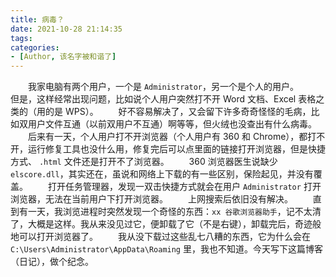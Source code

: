 ```yaml
---
title: 病毒？
date: 2021-10-28 21:14:35
tags:
categories:
- [Author, 该名字被和谐了]
---
```


&emsp;&emsp;我家电脑有两个用户，一个是 `Administrator`，另一个是个人的用户。
&emsp;&emsp;但是，这样经常出现问题，比如说个人用户突然打不开 Word 文档、Excel 表格之类的（用的是 WPS）。
&emsp;&emsp;好不容易解决了，又会留下许多奇奇怪怪的毛病，比如双用户文件互通（以前双用户不互通）啊等等，但火绒也没查出有什么病毒。
&emsp;&emsp;后来有一天，个人用户打不开浏览器（个人用户有 360 和 Chrome），都打不开，运行修复工具也没什么用，修复完后可以点里面的链接打开浏览器，但是快捷方式、 `.html` 文件还是打开不了浏览器。
&emsp;&emsp;360 浏览器医生说缺少 `elscore.dll`，其实还在，虽说和网络上下载的有一些区别，保险起见，并没有覆盖。
&emsp;&emsp;打开任务管理器，发现一双击快捷方式就会在用户 `Administrator` 打开浏览器，无法在当前用户下打开浏览器。
&emsp;&emsp;上网搜索后依旧没有解决。
&emsp;&emsp;直到有一天，我浏览进程时突然发现一个奇怪的东西：`xx 谷歌浏览器助手`，记不太清了，大概是这样。我从来没见过它，便卸载了它（不是右键），卸载完后，奇迹般地可以打开浏览器了。
&emsp;&emsp;我从没下载过这些乱七八糟的东西，它为什么会在 `C:\Users\Administrator\AppData\Roaming` 里，我也不知道。今天写下这篇博客（日记），做个纪念。

